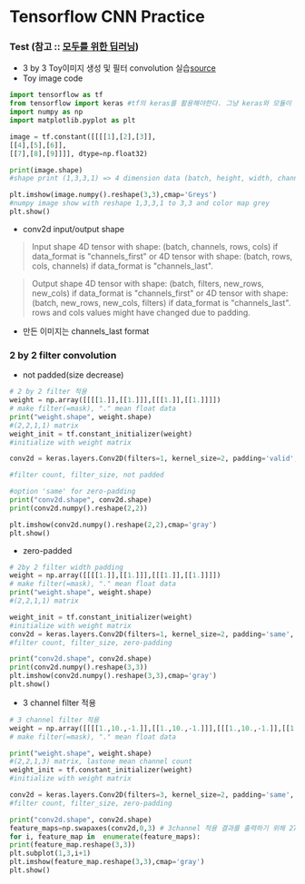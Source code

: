 # Tensorflow CNN Practice

### Test (참고 :: [모두를 위한 딥러닝](http://bit.ly/2HHrybT))
- 3 by 3 Toy이미지 생성 및 필터 convolution 실습[source](/train.py)
- Toy image code
```python
import tensorflow as tf
from tensorflow import keras #tf의 keras를 활용해야한다. 그냥 keras와 모듈이 다른듯
import numpy as np
import matplotlib.pyplot as plt

image = tf.constant([[[[1],[2],[3]],
[[4],[5],[6]],
[[7],[8],[9]]]], dtype=np.float32)

print(image.shape)
#shape print (1,3,3,1) => 4 dimension data (batch, height, width, channel)

plt.imshow(image.numpy().reshape(3,3),cmap='Greys') 
#numpy image show with reshape 1,3,3,1 to 3,3 and color map grey
plt.show()
```
 - conv2d input/output shape

>Input shape
4D tensor with shape: (batch, channels, rows, cols) if data_format is  "channels_first"  or  4D tensor with shape: (batch, rows, cols, channels) if data_format is  "channels_last".

>Output shape
4D tensor with shape: (batch, filters, new_rows, new_cols) if data_format is  "channels_first"  or  4D tensor with shape: (batch, new_rows, new_cols, filters) if data_format is  "channels_last". rows and cols values might have changed due to padding.

- 만든 이미지는 channels_last format

### 2 by 2 filter convolution
- not padded(size decrease)
```python
# 2 by 2 filter 적용
weight = np.array([[[[1.]],[[1.]]],[[[1.]],[[1.]]]]) 
# make filter(=mask), "." mean float data
print("weight.shape", weight.shape)
#(2,2,1,1) matrix
weight_init = tf.constant_initializer(weight) 
#initialize with weight matrix

conv2d = keras.layers.Conv2D(filters=1, kernel_size=2, padding='valid', kernel_initializer=weight_init)(image)

#filter count, filter_size, not padded

#option 'same' for zero-padding
print("conv2d.shape", conv2d.shape)
print(conv2d.numpy().reshape(2,2))

plt.imshow(conv2d.numpy().reshape(2,2),cmap='gray')
plt.show()
```
- zero-padded
```python
# 2by 2 filter width padding
weight = np.array([[[[1.]],[[1.]]],[[[1.]],[[1.]]]]) 
# make filter(=mask), "." mean float data
print("weight.shape", weight.shape)
#(2,2,1,1) matrix

weight_init = tf.constant_initializer(weight) 
#initialize with weight matrix
conv2d = keras.layers.Conv2D(filters=1, kernel_size=2, padding='same', kernel_initializer=weight_init)(image)
#filter count, filter_size, zero-padding

print("conv2d.shape", conv2d.shape)
print(conv2d.numpy().reshape(3,3))
plt.imshow(conv2d.numpy().reshape(3,3),cmap='gray')
plt.show()
```
- 3 channel filter 적용
```python
# 3 channel filter 적용
weight = np.array([[[[1.,10.,-1.]],[[1.,10.,-1.]]],[[[1.,10.,-1.]],[[1.,10.,-1.]]]]) 
# make filter(=mask), "." mean float data

print("weight.shape", weight.shape)
#(2,2,1,3) matrix, lastone mean channel count
weight_init = tf.constant_initializer(weight) 
#initialize with weight matrix

conv2d = keras.layers.Conv2D(filters=3, kernel_size=2, padding='same', kernel_initializer=weight_init)(image)
#filter count, filter_size, zero-padding

print("conv2d.shape", conv2d.shape)
feature_maps=np.swapaxes(conv2d,0,3) # 3channel 적용 결과를 출력하기 위해 27개 결과를 9개 단위로 나눔
for i, feature_map in  enumerate(feature_maps):
print(feature_map.reshape(3,3))
plt.subplot(1,3,i+1)
plt.imshow(feature_map.reshape(3,3),cmap='gray')
plt.show()
```
